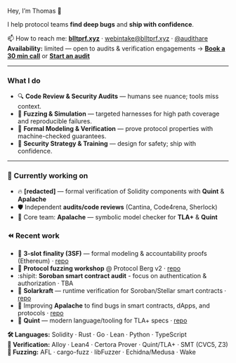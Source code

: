 Hey, I’m Thomas 👋

I help protocol teams **find deep bugs** and **ship with confidence**.

📫 How to reach me: **[blltprf.xyz](https://blltprf.xyz)** · webintake@blltprf.xyz · [@audithare](https://t.me/audithare)  
**Availability:** limited — open to audits & verification engagements → **[Book a 30 min call](https://calendly.com/thpani/30min)** or **[Start an audit](https://tally.so/r/3xgaWJ)**

---

### What I do
- 🔍 **Code Review & Security Audits** — humans see nuance; tools miss context.
- 🧪 **Fuzzing & Simulation** — targeted harnesses for high path coverage and reproducible failures.
- 📐 **Formal Modeling & Verification** — prove protocol properties with machine-checked guarantees.
- 🧭 **Security Strategy & Training** — design for safety; ship with confidence.

---

### 🚂 Currently working on
- 🔥 **[redacted]** — formal verification of Solidity components with **Quint** & **Apalache**
- 🛡️ Independent **audits/code reviews** (Cantina, Code4rena, Sherlock)
- 💙 Core team: **Apalache** — symbolic model checker for **TLA+** & **Quint**

### ⏪ Recent work
- 🍩 **3-slot finality (3SF)** — formal modeling & accountability proofs (Ethereum) · [repo](https://github.com/freespek/ssf-mc)
- 🧪 **Protocol fuzzing workshop** @ Protocol Berg v2 · [repo](https://github.com/thpani/fuzz-pb25)
- :shipit: **Soroban smart contract audit** - focus on authentication & authorization  · TBA 
- 🌟 **Solarkraft** — runtime verification for Soroban/Stellar smart contracts · [repo](https://github.com/freespek/solarkraft)
- 🎠 Improving **Apalache** to find bugs in smart contracts, dApps, and protocols · [repo](https://github.com/apalache-mc/apalache)
- 🍭 **Quint** — modern language/tooling for TLA+ specs · [repo](https://github.com/informalsystems/quint)

**🛠️ Languages:** Solidity · Rust · Go · Lean · Python · TypeScript  
**📐 Verification:** Alloy · Lean4 · Certora Prover · Quint/TLA+ · SMT (CVC5, Z3)  
**🧪 Fuzzing:** AFL · cargo-fuzz · libFuzzer · Echidna/Medusa · Wake
